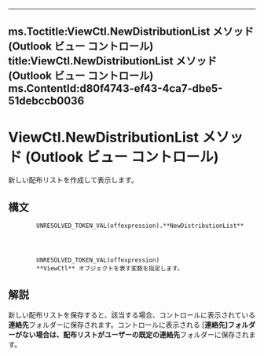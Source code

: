 

---
ms.Toctitle:ViewCtl.NewDistributionList メソッド (Outlook ビュー コントロール)
title:ViewCtl.NewDistributionList メソッド (Outlook ビュー コントロール)
ms.ContentId:d80f4743-ef43-4ca7-dbe5-51debccb0036
---
# ViewCtl.NewDistributionList メソッド (Outlook ビュー コントロール)




新しい配布リストを作成して表示します。



## 構文

            UNRESOLVED_TOKEN_VAL(offexpression).**NewDistributionList**




            UNRESOLVED_TOKEN_VAL(offexpression)
            **ViewCtl** オブジェクトを表す変数を指定します。



## 解説
新しい配布リストを保存すると、該当する場合、コントロールに表示されている**連絡先**フォルダーに保存されます。コントロールに表示される [**連絡先]**フォルダーがない場合は、配布リストがユーザーの既定の**連絡先**フォルダーに保存されます。





